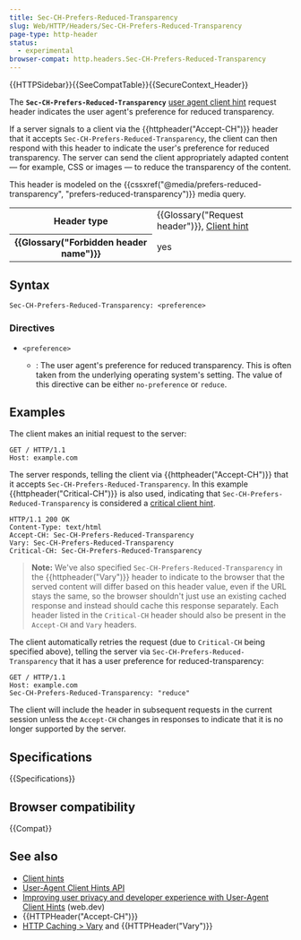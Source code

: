 ```yaml
---
title: Sec-CH-Prefers-Reduced-Transparency
slug: Web/HTTP/Headers/Sec-CH-Prefers-Reduced-Transparency
page-type: http-header
status:
  - experimental
browser-compat: http.headers.Sec-CH-Prefers-Reduced-Transparency
---
```


{{HTTPSidebar}}{{SeeCompatTable}}{{SecureContext_Header}}

The **`Sec-CH-Prefers-Reduced-Transparency`** [user agent client hint](/en-US/docs/Web/HTTP/Client_hints#user_preference_media_features_client_hints) request header indicates the user agent's preference for reduced transparency.

If a server signals to a client via the {{httpheader("Accept-CH")}} header that it accepts `Sec-CH-Prefers-Reduced-Transparency`, the client can then respond with this header to indicate the user's preference for reduced transparency. The server can send the client appropriately adapted content — for example, CSS or images — to reduce the transparency of the content.

This header is modeled on the {{cssxref("@media/prefers-reduced-transparency", "prefers-reduced-transparency")}} media query.

<table class="properties">
  <tbody>
    <tr>
      <th scope="row">Header type</th>
      <td>
        {{Glossary("Request header")}},
        <a href="/en-US/docs/Web/HTTP/Client_hints">Client hint</a>
      </td>
    </tr>
    <tr>
      <th scope="row">{{Glossary("Forbidden header name")}}</th>
      <td>yes</td>
    </tr>
  </tbody>
</table>

## Syntax

```http
Sec-CH-Prefers-Reduced-Transparency: <preference>
```

### Directives

- `<preference>`

  - : The user agent's preference for reduced transparency. This is often taken from the underlying operating system's setting. The value of this directive can be either `no-preference` or `reduce`.

## Examples

The client makes an initial request to the server:

```http
GET / HTTP/1.1
Host: example.com
```

The server responds, telling the client via {{httpheader("Accept-CH")}} that it accepts `Sec-CH-Prefers-Reduced-Transparency`. In this example {{httpheader("Critical-CH")}} is also used, indicating that `Sec-CH-Prefers-Reduced-Transparency` is considered a [critical client hint](/en-US/docs/Web/HTTP/Client_hints#critical_client_hints).

```http
HTTP/1.1 200 OK
Content-Type: text/html
Accept-CH: Sec-CH-Prefers-Reduced-Transparency
Vary: Sec-CH-Prefers-Reduced-Transparency
Critical-CH: Sec-CH-Prefers-Reduced-Transparency
```

> **Note:** We've also specified `Sec-CH-Prefers-Reduced-Transparency` in the {{httpheader("Vary")}} header to indicate to the browser that the served content will differ based on this header value, even if the URL stays the same, so the browser shouldn't just use an existing cached response and instead should cache this response separately. Each header listed in the `Critical-CH` header should also be present in the `Accept-CH` and `Vary` headers.

The client automatically retries the request (due to `Critical-CH` being specified above), telling the server via `Sec-CH-Prefers-Reduced-Transparency` that it has a user preference for reduced-transparency:

```http
GET / HTTP/1.1
Host: example.com
Sec-CH-Prefers-Reduced-Transparency: "reduce"
```

The client will include the header in subsequent requests in the current session unless the `Accept-CH` changes in responses to indicate that it is no longer supported by the server.

## Specifications

{{Specifications}}

## Browser compatibility

{{Compat}}

## See also

- [Client hints](/en-US/docs/Web/HTTP/Client_hints)
- [User-Agent Client Hints API](/en-US/docs/Web/API/User-Agent_Client_Hints_API)
- [Improving user privacy and developer experience with User-Agent Client Hints](https://web.dev/user-agent-client-hints/) (web.dev)
- {{HTTPHeader("Accept-CH")}}
- [HTTP Caching > Vary](/en-US/docs/Web/HTTP/Caching#vary) and {{HTTPHeader("Vary")}}
